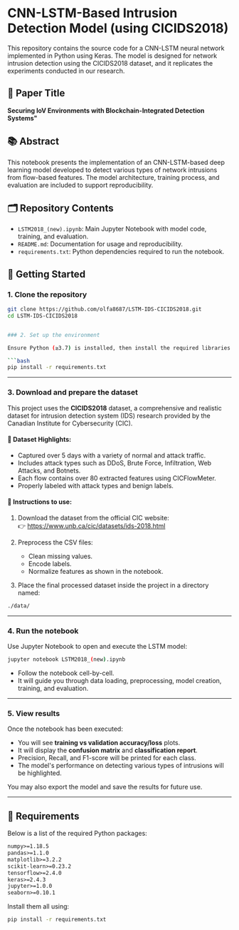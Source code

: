 # CNN-LSTM-Based Intrusion Detection Model (using CICIDS2018)

This repository contains the source code for a CNN-LSTM neural network implemented in Python using Keras. The model is designed for network intrusion detection using the CICIDS2018 dataset, and it replicates the experiments conducted in our research.

## 📄 Paper Title
**Securing IoV Environments with Blockchain-Integrated Detection Systems"**

## 📚 Abstract
This notebook presents the implementation of an CNN-LSTM-based deep learning model developed to detect various types of network intrusions from flow-based features. The model architecture, training process, and evaluation are included to support reproducibility.


## 🗂️ Repository Contents

- `LSTM2018_(new).ipynb`: Main Jupyter Notebook with model code, training, and evaluation.
- `README.md`: Documentation for usage and reproducibility.
- `requirements.txt`: Python dependencies required to run the notebook.

## 🚀 Getting Started

### 1. Clone the repository
```bash
git clone https://github.com/olfa8687/LSTM-IDS-CICIDS2018.git
cd LSTM-IDS-CICIDS2018


### 2. Set up the environment

Ensure Python (≥3.7) is installed, then install the required libraries using pip:

```bash
pip install -r requirements.txt
```

---

### 3. Download and prepare the dataset

This project uses the **CICIDS2018** dataset, a comprehensive and realistic dataset for intrusion detection system (IDS) research provided by the Canadian Institute for Cybersecurity (CIC).

#### 🔹 Dataset Highlights:
- Captured over 5 days with a variety of normal and attack traffic.
- Includes attack types such as DDoS, Brute Force, Infiltration, Web Attacks, and Botnets.
- Each flow contains over 80 extracted features using CICFlowMeter.
- Properly labeled with attack types and benign labels.

#### 🔹 Instructions to use:
1. Download the dataset from the official CIC website:  
   👉 https://www.unb.ca/cic/datasets/ids-2018.html

2. Preprocess the CSV files:
   - Clean missing values.
   - Encode labels.
   - Normalize features as shown in the notebook.

3. Place the final processed dataset inside the project in a directory named:

```bash
./data/
```

---

### 4. Run the notebook

Use Jupyter Notebook to open and execute the LSTM model:

```bash
jupyter notebook LSTM2018_(new).ipynb
```

- Follow the notebook cell-by-cell.
- It will guide you through data loading, preprocessing, model creation, training, and evaluation.

---

### 5. View results

Once the notebook has been executed:

- You will see **training vs validation accuracy/loss** plots.
- It will display the **confusion matrix** and **classification report**.
- Precision, Recall, and F1-score will be printed for each class.
- The model's performance on detecting various types of intrusions will be highlighted.

You may also export the model and save the results for future use.

---

## 🧪 Requirements

Below is a list of the required Python packages:

```txt
numpy>=1.18.5
pandas>=1.1.0
matplotlib>=3.2.2
scikit-learn>=0.23.2
tensorflow>=2.4.0
keras>=2.4.3
jupyter>=1.0.0
seaborn>=0.10.1
```

Install them all using:

```bash
pip install -r requirements.txt
```
